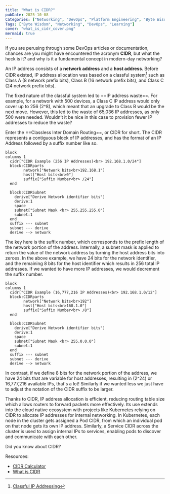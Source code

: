 ```yaml
---
title: "What is CIDR?"
pubDate: 2025-10-08
Categories: ["Networking", "DevOps", "Platform Engineering", "Byte Wisdom"]
Tags: ["Byte Wisdom", "Networking", "DevOps", "Learning"]
cover: "what_is_cidr_cover.png"
mermaid: true
---
```


If you are perusing through some DevOps articles or documentation, chances are you might have encountered the acronym **CIDR**, but what the heck is it? and why is it a fundamental concept in modern-day networking?

An IP address consists of a **network address** and a **host address**. Before CIDR existed, IP address allocation was based on a classful system[^1] such as Class A (8 network prefix bits), Class B (16 network prefix bits), and Class C (24 network prefix bits).

The fixed nature of the classful system led to ==IP address waste==. For example, for a network with 500 devices, a Class C IP address would only cover up to 256 (2^8), which meant that an upgrade to Class B would be the next move.
However, this led to the waste of 65,036 IP addresses, as only 500 were needed. Wouldn’t it be nice in this case to provision fewer IP addresses to reduce the waste?

Enter the ==Classless Inter Domain Routing==, or CIDR for short. The CIDR represents a contiguous block of IP addresses, and has the format of an IP Address followed by a suffix number like so.

[^1]: [Classful IP Addressing](https://www.geeksforgeeks.org/computer-networks/introduction-of-classful-ip-addressing/)

```mermaid
block
columns 1
  cidr["CIDR Example (256 IP Addresses)<br> 192.168.1.0/24"]
  block:CIDRparts
        network["Network bits<br>192.168.1"]
        host["Host bits<br>0"]
        suffix["Suffix Number<br> /24"]
  end

  block:CIDRSubnet
    derive["Derive Network identifier bits"]
    derive:1
    space
    subnet["Subnet Mask <br> 255.255.255.0"]
    subnet:1
  end
  suffix --- subnet
  subnet --- derive
  derive --> network

```

The key here is the suffix number, which corresponds to the prefix length of the network portion of the address. Internally, a subnet mask is applied to return the value of the network address by turning the host address bits into zeroes.
In the above example, we have 24 bits for the network identifier, and the remaining 8 bits for the host identifier which results in 256 total IP addresses. If we wanted to have more IP addresses, we would decrement the suffix number.

```mermaid
block
columns 1
  cidr["CIDR Example (16,777,216 IP Addresses)<br> 192.168.1.0/12"]
  block:CIDRparts
        network["Network bits<br>192"]
        host["Host bits<br>168.1.0"]
        suffix["Suffix Number<br> /8"]
  end

  block:CIDRSubnet
    derive["Derive Network identifier bits"]
    derive:1
    space
    subnet["Subnet Mask <br> 255.0.0.0"]
    subnet:1
  end
  suffix --- subnet
  subnet --- derive
  derive --> network

```

In contrast, if we define 8 bits for the network portion of the address, we have 24 bits that are variable for host addresses, resulting in (2^24) or 16,777,216 available IPs, that's a lot! Similarly if we wanted less we just have to adjust the notation of
the CIDR suffix to be larger.

Thanks to CIDR, IP address allocation is efficient, reducing routing table size which allows routers to forward packets more effectively. Its use extends into the cloud native ecosystem with projects like Kubernetes relying on CIDR to allocate IP addresses for internal networking.
In Kubernetes, each node in the cluster gets assigned a Pod CIDR, from which an individual pod on that node gets its own IP address. Similarly, a Service CIDR across the cluster is used to assign internal IPs to services, enabling pods to discover and communicate with each other.

Did you know about CIDR?

Resources:

- [CIDR Calculator](https://www.ipaddressguide.com/cidr)
- [What is CIDR](https://aws.amazon.com/what-is/cidr/)

